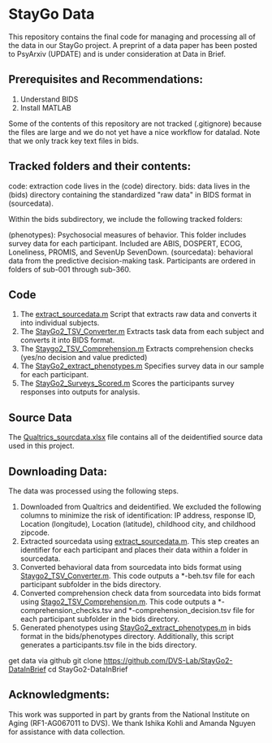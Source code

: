 # StayGo Data

This repository contains the final code for managing and processing all of the data in our StayGo project. A preprint of a data paper has been posted to PsyArxiv (UPDATE) and is under consideration at Data in Brief.

## Prerequisites and Recommendations:

1. Understand BIDS 
2. Install MATLAB

Some of the contents of this repository are not tracked (.gitignore) because the files are large and we do not yet have a nice workflow for datalad. Note that we only track key text files in bids.

## Tracked folders and their contents:

code: extraction code lives in the (code) directory.
bids: data lives in the (bids) directory containing the standardized "raw data" in BIDS format in (sourcedata).

Within the bids subdirectory, we include the following tracked folders:

(phenotypes): Psychosocial measures of behavior. This folder includes survey data for each participant. Included are ABIS, DOSPERT, ECOG, Loneliness, PROMIS, and SevenUp SevenDown.
(sourcedata): behavioral data from the predictive decision-making task. Participants are ordered in folders of sub-001 through sub-360. 

## Code 

1. The [extract_sourcedata.m](code/extract_sourcedata.m) Script that extracts raw data and converts it into individual subjects. 
2. The [StayGo2_TSV_Converter.m](code/StayGo2_TSV_Converter.m) Extracts task data from each subject and converts it into BIDS format. 
3. The [Staygo2_TSV_Comprehension.m](code/Stago2_TSV_Comprehension.m) Extracts comprehension checks (yes/no decision and value predicted) 
4. The [StayGo2_extract_phenotypes.m](code/StayGo2_extract_phenotypes.m) Specifies survey data in our sample for each participant. 
5. The [StayGo2_Surveys_Scored.m](code/StayGo2_Surveys_Scored.m) Scores the participants survey responses into outputs for analysis.

## Source Data

The [Qualtrics_sourcdata.xlsx](bids/sourcedata/Qualtrics_sourcedata.xlsx) file contains all of the deidentified source data used in this project.

## Downloading Data:

The data was processed using the following steps.

1. Downloaded from Qualtrics and deidentified. We excluded the following columns to minimize the risk of identification: IP address, response ID, Location (longitude), Location (latitude), childhood city, and childhood zipcode.
2. Extracted sourcedata using [extract_sourcedata.m](code/extract_sourcedata.m). This step creates an identifier for each participant and places their data within a folder in sourcedata.
3. Converted behavioral data from sourcedata into bids format using [Staygo2_TSV_Converter.m](code/Staygo2_TSV_Converter.m). This code outputs a *-beh.tsv file for each participant subfolder in the bids directory. 
4. Converted comprehension check data from sourcedata into bids format using [Stago2_TSV_Comprehension.m](code/Stago2_TSV_Comprehension.m). This code outputs a *-comprehension_checks.tsv and *-comprehension_decision.tsv file for each participant subfolder in the bids directory. 
5. Generated phenotypes using [StayGo2_extract_phenotypes.m](code/StayGo2_extract_phenotypes.m) in bids format in the bids/phenotypes directory. Additionally, this script generates a participants.tsv file in the bids directory.

 get data via github
git clone https://github.com/DVS-Lab/StayGo2-DataInBrief
cd StayGo2-DataInBrief

## Acknowledgments:

This work was supported in part by grants from the National Institute on Aging (RF1-AG067011 to DVS). We thank Ishika Kohli and Amanda Nguyen for assistance with data collection.
